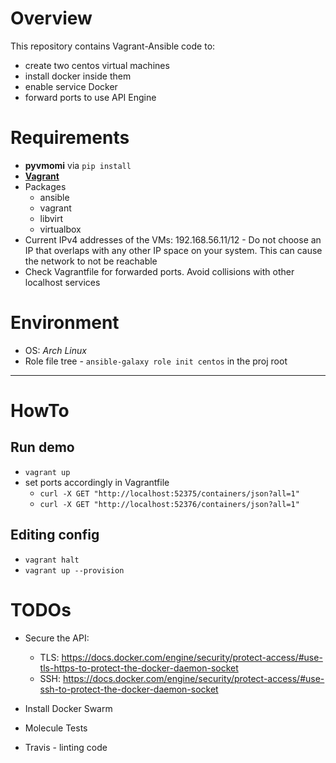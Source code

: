 # Overview 
This repository contains Vagrant-Ansible code to:
- create two centos virtual machines
- install docker inside them
- enable service Docker
- forward ports to use API Engine

# Requirements 
- **pyvmomi** via ```pip install```
- [**Vagrant**](https://www.vagrantup.com/)
- Packages
    - ansible
    - vagrant
    - libvirt
    - virtualbox
- Current IPv4 addresses of the VMs: 192.168.56.11/12 - Do not choose an IP that overlaps with any other IP space on your system. This can cause the network to not be reachable
- Check Vagrantfile for forwarded ports. Avoid collisions with other localhost services

# Environment 
- OS: _Arch Linux_
- Role file tree - ```ansible-galaxy role init centos``` in the proj root


***
# HowTo
## Run demo
- ```vagrant up```
- set ports accordingly in Vagrantfile
    - ```curl -X GET "http://localhost:52375/containers/json?all=1"```
    - ```curl -X GET "http://localhost:52376/containers/json?all=1"```

## Editing config
- ```vagrant halt```
- ```vagrant up --provision```

# TODOs
- Secure the API:
    - TLS: https://docs.docker.com/engine/security/protect-access/#use-tls-https-to-protect-the-docker-daemon-socket
    - SSH: https://docs.docker.com/engine/security/protect-access/#use-ssh-to-protect-the-docker-daemon-socket

- Install Docker Swarm
- Molecule Tests
- Travis - linting code